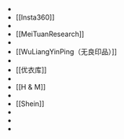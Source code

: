-
- [[Insta360]]
-
- [[MeiTuanResearch]]
-
- [[WuLiangYinPing（无良印品）]]
-
- [[优衣库]]
-
- [[H & M]]
-
- [[Shein]]
-
-
-